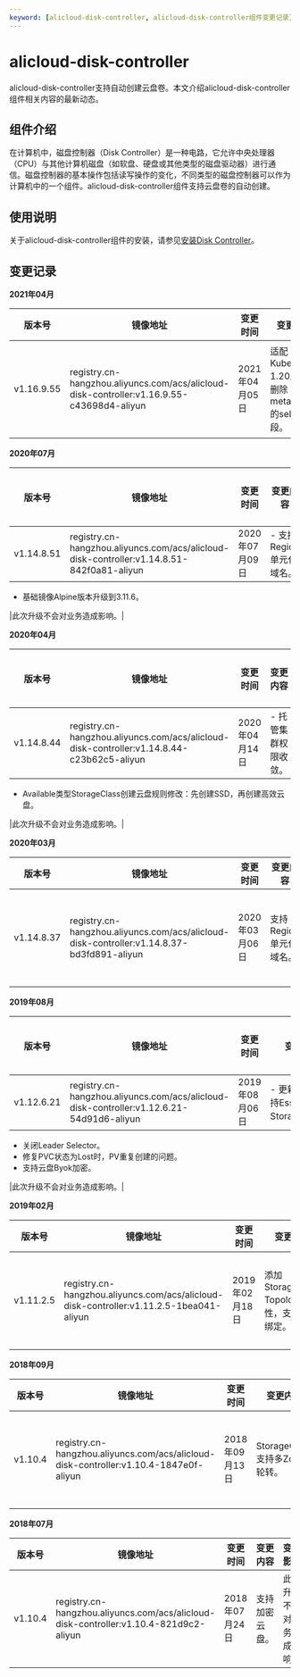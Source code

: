 ```yaml
---
keyword: [alicloud-disk-controller, alicloud-disk-controller组件变更记录]
---
```


# alicloud-disk-controller

alicloud-disk-controller支持自动创建云盘卷。本文介绍alicloud-disk-controller组件相关内容的最新动态。

## 组件介绍

在计算机中，磁盘控制器（Disk Controller）是一种电路，它允许中央处理器（CPU）与其他计算机磁盘（如软盘、硬盘或其他类型的磁盘驱动器）进行通信。磁盘控制器的基本操作包括读写操作的变化，不同类型的磁盘控制器可以作为计算机中的一个组件。alicloud-disk-controller组件支持云盘卷的自动创建。

## 使用说明

关于alicloud-disk-controller组件的安装，请参见[安装Disk Controller](/intl.zh-CN/Kubernetes集群用户指南/存储-Flexvolume/安装插件.md)。

## 变更记录

**2021年04月**

|版本号|镜像地址|变更时间|变更内容|变更影响|
|---|----|----|----|----|
|v1.16.9.55|registry.cn-hangzhou.aliyuncs.com/acs/alicloud-disk-controller:v1.16.9.55-c43698d4-aliyun|2021年04月05日|适配Kubernetes 1.20版本，删除metadata的selflink字段。|此次升级不会对业务造成影响。|

**2020年07月**

|版本号|镜像地址|变更时间|变更内容|变更影响|
|---|----|----|----|----|
|v1.14.8.51|registry.cn-hangzhou.aliyuncs.com/acs/alicloud-disk-controller:v1.14.8.51-842f0a81-aliyun|2020年07月09日|-   支持Region单元化域名。
-   基础镜像Alpine版本升级到3.11.6。

|此次升级不会对业务造成影响。|

**2020年04月**

|版本号|镜像地址|变更时间|变更内容|变更影响|
|---|----|----|----|----|
|v1.14.8.44|registry.cn-hangzhou.aliyuncs.com/acs/alicloud-disk-controller:v1.14.8.44-c23b62c5-aliyun|2020年04月14日|-   托管集群权限收敛。
-   Available类型StorageClass创建云盘规则修改：先创建SSD，再创建高效云盘。

|此次升级不会对业务造成影响。|

**2020年03月**

|版本号|镜像地址|变更时间|变更内容|变更影响|
|---|----|----|----|----|
|v1.14.8.37|registry.cn-hangzhou.aliyuncs.com/acs/alicloud-disk-controller:v1.14.8.37-bd3fd891-aliyun|2020年03月06日|支持Region单元化域名。|此次升级不会对业务造成影响。|

**2019年08月**

|版本号|镜像地址|变更时间|变更内容|变更影响|
|---|----|----|----|----|
|v1.12.6.21|registry.cn-hangzhou.aliyuncs.com/acs/alicloud-disk-controller:v1.12.6.21-54d91d6-aliyun|2019年08月06日|-   更新模板，支持Essd StorageClass。
-   关闭Leader Selector。
-   修复PVC状态为Lost时，PV重复创建的问题。
-   支持云盘Byok加密。

|此次升级不会对业务造成影响。|

**2019年02月**

|版本号|镜像地址|变更时间|变更内容|变更影响|
|---|----|----|----|----|
|v1.11.2.5|registry.cn-hangzhou.aliyuncs.com/acs/alicloud-disk-controller:v1.11.2.5-1bea041-aliyun|2019年02月18日|添加StorageClass Topology特性，支持延迟绑定。|此次升级不会对业务造成影响。|

**2018年09月**

|版本号|镜像地址|变更时间|变更内容|变更影响|
|---|----|----|----|----|
|v1.10.4|registry.cn-hangzhou.aliyuncs.com/acs/alicloud-disk-controller:v1.10.4-1847e0f-aliyun|2018年09月13日|StorageClass支持多Zone轮转。|此次升级不会对业务造成影响。|

**2018年07月**

|版本号|镜像地址|变更时间|变更内容|变更影响|
|---|----|----|----|----|
|v1.10.4|registry.cn-hangzhou.aliyuncs.com/acs/alicloud-disk-controller:v1.10.4-821d9c2-aliyun|2018年07月24日|支持加密云盘。|此次升级不会对业务造成影响。|

